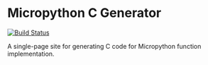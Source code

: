 # Micropython C Generator

[![Build Status](https://travis-ci.org/wuhanstudio/Micropython-C-Generator.svg?branch=master)](https://travis-ci.org/wuhanstudio/Micropython-C-Generator)

A single-page site for generating C code for Micropython function implementation.
